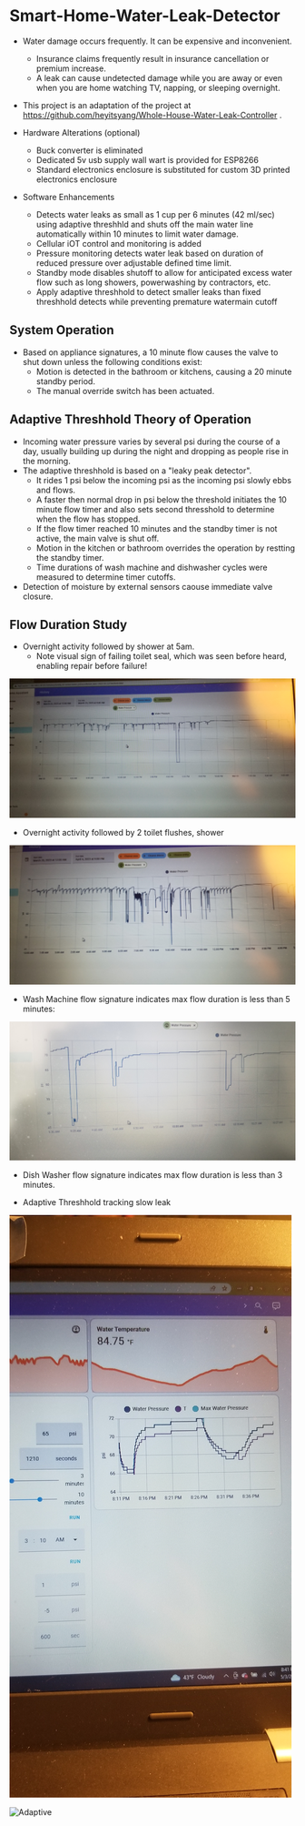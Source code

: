 # Smart-Home-Water-Leak-Detector


- Water damage occurs frequently. It can be expensive and inconvenient.
	- Insurance claims frequently result in insurance cancellation or premium increase.
	- A leak can cause undetected damage while you are away or even when you are home watching TV, napping, or sleeping overnight.

- This project is an adaptation of the project at https://github.com/heyitsyang/Whole-House-Water-Leak-Controller .
  
-  Hardware Alterations (optional)
	- Buck converter is eliminated 
 	- Dedicated 5v usb supply wall wart is provided for ESP8266
  	- Standard electronics enclosure is substituted for custom 3D printed electronics enclosure

- Software Enhancements
	- Detects water leaks as small as 1 cup per 6 minutes (42 ml/sec) using adaptive threshhld and shuts off the main water line automatically within 10 minutes to limit water damage.
 	- Cellular iOT control and monitoring is added  
	- Pressure monitoring detects water leak based on duration of reduced pressure over adjustable defined time limit. 
   	- Standby mode disables shutoff to allow for anticipated excess water flow such as long showers, powerwashing by contractors, etc.
	- Apply adaptive threshhold to detect smaller leaks than fixed threshhold detects while preventing premature watermain cutoff

## System Operation
- Based on appliance signatures, a 10 minute flow causes the valve to shut down unless the following conditions exist:
	- Motion is detected in the bathroom or kitchens, causing a 20 minute standby period.
	- The manual override switch has been actuated.

## Adaptive Threshhold Theory of Operation
- Incoming water pressure varies by several psi during the course of a day, usually building up during the night and dropping as people rise in the morning.
- The adaptive threshhold is based on a "leaky peak detector".
 	- It rides 1 psi below the incoming psi as the incoming psi slowly ebbs and flows.
  	- A faster then normal drop in psi below the threshold initiates the 10 minute flow timer and also sets second thresshold to determine when the flow has stopped.
   	- If the flow timer reached 10 minutes and the standby timer is not active, the main valve is shut off.
   	- Motion in the kitchen or bathroom overrides the operation by restting the standby timer.
   	- Time durations of wash machine and dishwasher cycles were measured to determine timer cutoffs.
- Detection of moisture by external sensors caouse immediate valve closure. 

## Flow Duration Study
- Overnight activity followed by shower at 5am.
	- Note visual sign of failing toilet seal, which was seen before heard, enabling repair before failure!
   
![Toilet Flush](media/ToiLeak.jpg)

- Overnight activity followed by 2 toilet flushes, shower

![Shower](media/ToiLeak2.jpg)

- Wash Machine flow signature indicates max flow duration is less than 5 minutes:

![LaundrySignature](media/LaundrySignature.jpg)

- Dish Washer flow signature indicates max flow duration is less than 3 minutes.

  
- Adaptive Threshhold tracking slow leak
  
![Adaptive](media/AdaptiveThreshhold2.jpg)

![Adaptive](media/AdaptiveThreshhold.jpg)



